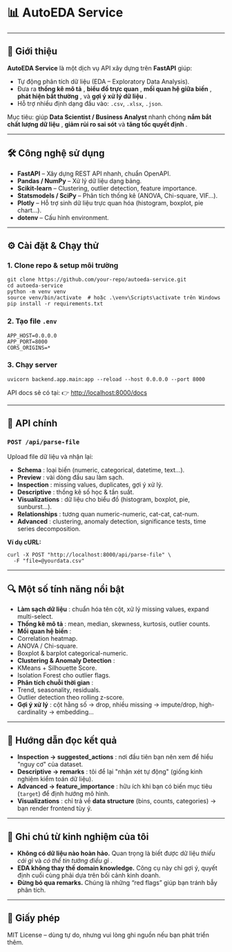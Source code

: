 # 📊 AutoEDA Service

---

## 🚀 Giới thiệu

**AutoEDA Service** là một dịch vụ API xây dựng trên **FastAPI** giúp:

- Tự động phân tích dữ liệu (EDA – Exploratory Data Analysis).
- Đưa ra **thống kê mô tả** , **biểu đồ trực quan** , **mối quan hệ giữa biến** , **phát hiện bất thường** , và **gợi ý xử lý dữ liệu** .
- Hỗ trợ nhiều định dạng đầu vào: `.csv`, `.xlsx`, `.json`.

Mục tiêu: giúp **Data Scientist / Business Analyst** nhanh chóng **nắm bắt chất lượng dữ liệu** , **giảm rủi ro sai sót** và **tăng tốc quyết định** .

---

## 🛠️ Công nghệ sử dụng

- **FastAPI** – Xây dựng REST API nhanh, chuẩn OpenAPI.
- **Pandas / NumPy** – Xử lý dữ liệu dạng bảng.
- **Scikit-learn** – Clustering, outlier detection, feature importance.
- **Statsmodels / SciPy** – Phân tích thống kê (ANOVA, Chi-square, VIF…).
- **Plotly** – Hỗ trợ sinh dữ liệu trực quan hóa (histogram, boxplot, pie chart…).
- **dotenv** – Cấu hình environment.

---

## ⚙️ Cài đặt & Chạy thử

### 1. Clone repo & setup môi trường

<pre class="overflow-visible!" data-start="1490" data-end="1701"><div class="contain-inline-size rounded-2xl relative bg-token-sidebar-surface-primary"><div class="sticky top-9"><div class="absolute end-0 bottom-0 flex h-9 items-center pe-2"><div class="bg-token-bg-elevated-secondary text-token-text-secondary flex items-center gap-4 rounded-sm px-2 font-sans text-xs"></div></div></div><div class="overflow-y-auto p-4" dir="ltr"><code class="whitespace-pre! language-bash"><span><span>git </span><span>clone</span><span> https://github.com/your-repo/autoeda-service.git
</span><span>cd</span><span> autoeda-service
python -m venv venv
</span><span>source</span><span> venv/bin/activate  </span><span># hoặc .\venv\Scripts\activate trên Windows</span><span>
pip install -r requirements.txt
</span></span></code></div></div></pre>

### 2. Tạo file `.env`

<pre class="overflow-visible!" data-start="1726" data-end="1782"><div class="contain-inline-size rounded-2xl relative bg-token-sidebar-surface-primary"><div class="sticky top-9"><div class="absolute end-0 bottom-0 flex h-9 items-center pe-2"><div class="bg-token-bg-elevated-secondary text-token-text-secondary flex items-center gap-4 rounded-sm px-2 font-sans text-xs"></div></div></div><div class="overflow-y-auto p-4" dir="ltr"><code class="whitespace-pre! language-env"><span>APP_HOST=0.0.0.0
APP_PORT=8000
CORS_ORIGINS=*
</span></code></div></div></pre>

### 3. Chạy server

<pre class="overflow-visible!" data-start="1803" data-end="1879"><div class="contain-inline-size rounded-2xl relative bg-token-sidebar-surface-primary"><div class="sticky top-9"><div class="absolute end-0 bottom-0 flex h-9 items-center pe-2"><div class="bg-token-bg-elevated-secondary text-token-text-secondary flex items-center gap-4 rounded-sm px-2 font-sans text-xs"></div></div></div><div class="overflow-y-auto p-4" dir="ltr"><code class="whitespace-pre! language-bash"><span><span>uvicorn backend.app.main:app --reload --host 0.0.0.0 --port 8000
</span></span></code></div></div></pre>

API docs sẽ có tại: 👉 [http://localhost:8000/docs](http://localhost:8000/docs)

---

## 📂 API chính

### `POST /api/parse-file`

Upload file dữ liệu và nhận lại:

- **Schema** : loại biến (numeric, categorical, datetime, text…).
- **Preview** : vài dòng đầu sau làm sạch.
- **Inspection** : missing values, duplicates, gợi ý xử lý.
- **Descriptive** : thống kê số học & tần suất.
- **Visualizations** : dữ liệu cho biểu đồ (histogram, boxplot, pie, sunburst…).
- **Relationships** : tương quan numeric-numeric, cat-cat, cat-num.
- **Advanced** : clustering, anomaly detection, significance tests, time series decomposition.

**Ví dụ cURL:**

<pre class="overflow-visible!" data-start="2515" data-end="2606"><div class="contain-inline-size rounded-2xl relative bg-token-sidebar-surface-primary"><div class="sticky top-9"><div class="absolute end-0 bottom-0 flex h-9 items-center pe-2"><div class="bg-token-bg-elevated-secondary text-token-text-secondary flex items-center gap-4 rounded-sm px-2 font-sans text-xs"></div></div></div><div class="overflow-y-auto p-4" dir="ltr"><code class="whitespace-pre! language-bash"><span><span>curl -X POST </span><span>"http://localhost:8000/api/parse-file"</span><span> \
  -F </span><span>"file=@yourdata.csv"</span><span>
</span></span></code></div></div></pre>

---

## 🔍 Một số tính năng nổi bật

- **Làm sạch dữ liệu** : chuẩn hóa tên cột, xử lý missing values, expand multi-select.
- **Thống kê mô tả** : mean, median, skewness, kurtosis, outlier counts.
- **Mối quan hệ biến** :
- Correlation heatmap.
- ANOVA / Chi-square.
- Boxplot & barplot categorical-numeric.
- **Clustering & Anomaly Detection** :
- KMeans + Silhouette Score.
- Isolation Forest cho outlier flags.
- **Phân tích chuỗi thời gian** :
- Trend, seasonality, residuals.
- Outlier detection theo rolling z-score.
- **Gợi ý xử lý** : cột hằng số → drop, nhiều missing → impute/drop, high-cardinality → embedding…

---

## 🧭 Hướng dẫn đọc kết quả

- **Inspection → suggested_actions** : nơi đầu tiên bạn nên xem để hiểu "nguy cơ" của dataset.
- **Descriptive → remarks** : tôi để lại "nhận xét tự động" (giống kinh nghiệm kiểm toán dữ liệu).
- **Advanced → feature_importance** : hữu ích khi bạn có biến mục tiêu (`target`) để định hướng mô hình.
- **Visualizations** : chỉ trả về **data structure** (bins, counts, categories) → bạn render frontend tùy ý.

---

## 📌 Ghi chú từ kinh nghiệm của tôi

- **Không có dữ liệu nào hoàn hảo.** Quan trọng là biết được dữ liệu _thiếu cái gì_ và _có thể tin tưởng điều gì_ .
- **EDA không thay thế domain knowledge.** Công cụ này chỉ gợi ý, quyết định cuối cùng phải dựa trên bối cảnh kinh doanh.
- **Đừng bỏ qua remarks.** Chúng là những “red flags” giúp bạn tránh bẫy phân tích.

---

## 📜 Giấy phép

MIT License – dùng tự do, nhưng vui lòng ghi nguồn nếu bạn phát triển thêm.
